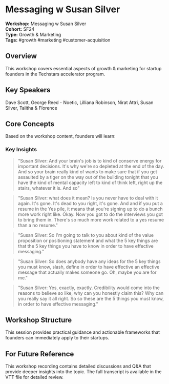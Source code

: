 # Messaging w  Susan Silver

**Workshop:** Messaging w  Susan Silver  
**Cohort:** SF24  
**Type:** Growth & Marketing  
**Tags:** #growth #marketing #customer-acquisition

## Overview

This workshop covers essential aspects of growth & marketing for startup founders in the Techstars accelerator program.

## Key Speakers

Dave Scott, George Reed - Noetic, Lilliana Robinson, Nirat Attri, Susan Silver, Talitha & Florence

## Core Concepts

Based on the workshop content, founders will learn:


### Key Insights

> "Susan Silver: And your brain's job is to kind of conserve energy for important decisions. It's why we're so depleted at the end of the day. And so your brain really kind of wants to make sure that if you get assaulted by a tiger on the way out of the building tonight that you have the kind of mental capacity left to kind of think left, right up the stairs, whatever it is. And so"

> "Susan Silver: what does it mean? Is you never have to deal with it again. It's gone. It's dead to you right, it's gone. And and if you put a resume in the Yes pile, it means that you're signing up to do a bunch more work right like. Okay. Now you got to do the interviews you got to bring them in. There's so much more work related to a yes resume than a no resume."

> "Susan Silver: So I'm going to talk to you about kind of the value proposition or positioning statement and what the 5 key things are that the 5 key things you have to know in order to have effective messaging."

> "Susan Silver: So does anybody have any ideas for the 5 key things you must know, slash, define in order to have effective an effective message that actually makes someone go. Oh, maybe you are for me."

> "Susan Silver: Yes, exactly, exactly. Credibility would come into the reasons to believe so like, why can you honestly claim this? Why can you really say it all right. So so these are the 5 things you must know, in order to have effective messaging."


## Workshop Structure

This session provides practical guidance and actionable frameworks that founders can immediately apply to their startups.

## For Future Reference

This workshop recording contains detailed discussions and Q&A that provide deeper insights into the topic. The full transcript is available in the VTT file for detailed review.
